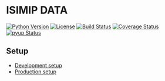 ISIMIP DATA
===========

[![Python Version](https://img.shields.io/badge/python-3.6|3.7|3.8-blue)](https://www.python.org/)
[![License](https://img.shields.io/badge/License-MIT-green)](https://github.com/ISI-MIP/isimip-data/blob/master/LICENSE)
[![Build Status](https://travis-ci.org/ISI-MIP/isimip-data.svg?branch=master)](https://travis-ci.org/ISI-MIP/isimip-data)
[![Coverage Status](https://coveralls.io/repos/github/ISI-MIP/isimip-data/badge.svg?branch=master)](https://coveralls.io/github/ISI-MIP/isimip-data?branch=master)
[![pyup Status](https://pyup.io/repos/github/ISI-MIP/isimip-data/shield.svg)](https://pyup.io/repos/github/ISI-MIP/isimip-data/)

Setup
-----

* [Development setup](/docs/dev.md)
* [Production setup](/docs/prod.md)
